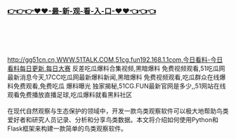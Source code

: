### [👉👉👉♥♥-最-新-观-看-入-口-♥♥👈👈👈](https://mrddrm.github.io/hl.html)
<br></br><br></br>
http://gg51cn.cn,WWW.51TALK.COM,51cg.fun192.168.1.1com,今日看料-今日看料每日更新,每日大赛 反差吃瓜爆料合集视频,黑暗爆料 免费视频观看,51吃瓜网最新消息今天,17CC吃瓜网最新爆料新闻,黑暗爆料 免费视频观看,吃瓜群众在线爆料免费观看,免费吃瓜 爆料曝光 独家揭秘,51CG.FUN最新官网是多少,,51网站在线观看免费播放直播足球,吃瓜爆料就看黑料社区
<br></br>
在现代自然观察与生态保护的领域中，开发一款鸟类观察软件可以极大地帮助鸟类爱好者和研究人员记录、分析和分享鸟类数据。本文将介绍如何使用Python和Flask框架来构建一款简单的鸟类观察软件。
